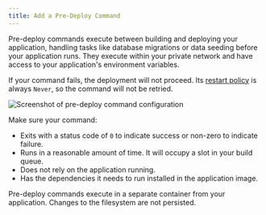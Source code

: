 ```yaml
---
title: Add a Pre-Deploy Command
---
```


Pre-deploy commands execute between building and deploying your application, handling tasks like database migrations or data seeding before your application runs.
They execute within your private network and have access to your application's environment variables.

If your command fails, the deployment will not proceed. Its [restart policy](/guides/healthchecks-and-restarts#restart-policy) is always `Never`, so the command will not be retried.

<Image
src="https://res.cloudinary.com/railway/image/upload/v1736533539/docs/pre-deploy-command_sp1zqh.png"
alt="Screenshot of pre-deploy command configuration"
layout="intrinsic"
width={1494} height={644} quality={80} />

Make sure your command:

- Exits with a status code of `0` to indicate success or non-zero to indicate failure.
- Runs in a reasonable amount of time. It will occupy a slot in your build queue.
- Does not rely on the application running.
- Has the dependencies it needs to run installed in the application image.

<Banner variant="warning">Pre-deploy commands execute in a separate container from your application. Changes to the filesystem are not persisted.</Banner>
